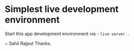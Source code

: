# Simplest live development environment

Start this app development environment via - `live-server .`

~
Sahil Rajput
Thanks.

